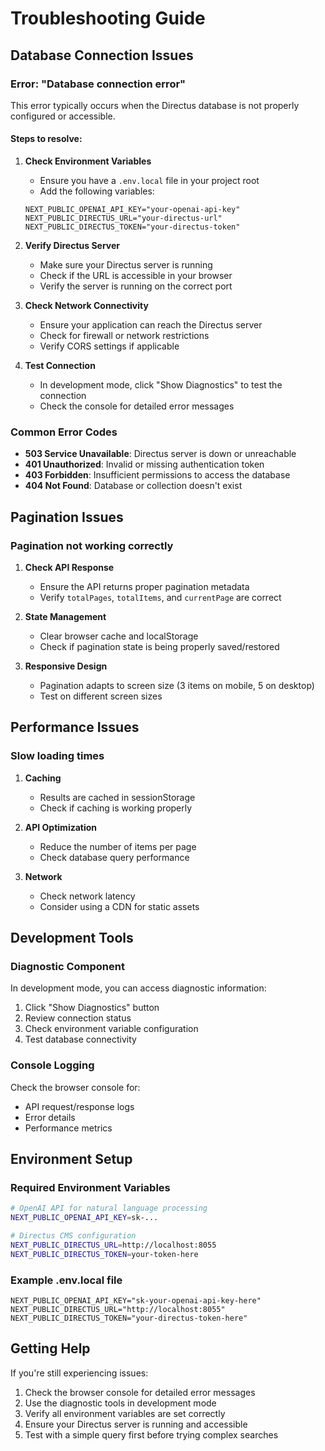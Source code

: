 # Troubleshooting Guide

## Database Connection Issues

### Error: "Database connection error"

This error typically occurs when the Directus database is not properly configured or accessible.

#### Steps to resolve:

1. **Check Environment Variables**

   - Ensure you have a `.env.local` file in your project root
   - Add the following variables:

   ```
   NEXT_PUBLIC_OPENAI_API_KEY="your-openai-api-key"
   NEXT_PUBLIC_DIRECTUS_URL="your-directus-url"
   NEXT_PUBLIC_DIRECTUS_TOKEN="your-directus-token"
   ```

2. **Verify Directus Server**

   - Make sure your Directus server is running
   - Check if the URL is accessible in your browser
   - Verify the server is running on the correct port

3. **Check Network Connectivity**

   - Ensure your application can reach the Directus server
   - Check for firewall or network restrictions
   - Verify CORS settings if applicable

4. **Test Connection**
   - In development mode, click "Show Diagnostics" to test the connection
   - Check the console for detailed error messages

### Common Error Codes

- **503 Service Unavailable**: Directus server is down or unreachable
- **401 Unauthorized**: Invalid or missing authentication token
- **403 Forbidden**: Insufficient permissions to access the database
- **404 Not Found**: Database or collection doesn't exist

## Pagination Issues

### Pagination not working correctly

1. **Check API Response**

   - Ensure the API returns proper pagination metadata
   - Verify `totalPages`, `totalItems`, and `currentPage` are correct

2. **State Management**

   - Clear browser cache and localStorage
   - Check if pagination state is being properly saved/restored

3. **Responsive Design**
   - Pagination adapts to screen size (3 items on mobile, 5 on desktop)
   - Test on different screen sizes

## Performance Issues

### Slow loading times

1. **Caching**

   - Results are cached in sessionStorage
   - Check if caching is working properly

2. **API Optimization**

   - Reduce the number of items per page
   - Check database query performance

3. **Network**
   - Check network latency
   - Consider using a CDN for static assets

## Development Tools

### Diagnostic Component

In development mode, you can access diagnostic information:

1. Click "Show Diagnostics" button
2. Review connection status
3. Check environment variable configuration
4. Test database connectivity

### Console Logging

Check the browser console for:

- API request/response logs
- Error details
- Performance metrics

## Environment Setup

### Required Environment Variables

```bash
# OpenAI API for natural language processing
NEXT_PUBLIC_OPENAI_API_KEY=sk-...

# Directus CMS configuration
NEXT_PUBLIC_DIRECTUS_URL=http://localhost:8055
NEXT_PUBLIC_DIRECTUS_TOKEN=your-token-here
```

### Example .env.local file

```env
NEXT_PUBLIC_OPENAI_API_KEY="sk-your-openai-api-key-here"
NEXT_PUBLIC_DIRECTUS_URL="http://localhost:8055"
NEXT_PUBLIC_DIRECTUS_TOKEN="your-directus-token-here"
```

## Getting Help

If you're still experiencing issues:

1. Check the browser console for detailed error messages
2. Use the diagnostic tools in development mode
3. Verify all environment variables are set correctly
4. Ensure your Directus server is running and accessible
5. Test with a simple query first before trying complex searches
